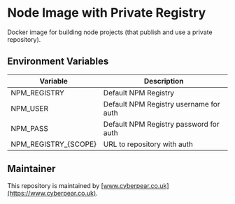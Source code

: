 # Node Image with Private Registry

Docker image for building node projects (that publish and use a private repository).

## Environment Variables

| Variable             | Description                            |
| -------------------- | -------------------------------------- |
| NPM_REGISTRY         | Default NPM Registry                   |
| NPM_USER             | Default NPM Registry username for auth |
| NPM_PASS             | Default NPM Registry password for auth |
| NPM_REGISTRY_{SCOPE} | URL to repository with auth            |

## Maintainer

This repository is maintained by [www.cyberpear.co.uk](https://www.cyberpear.co.uk).
